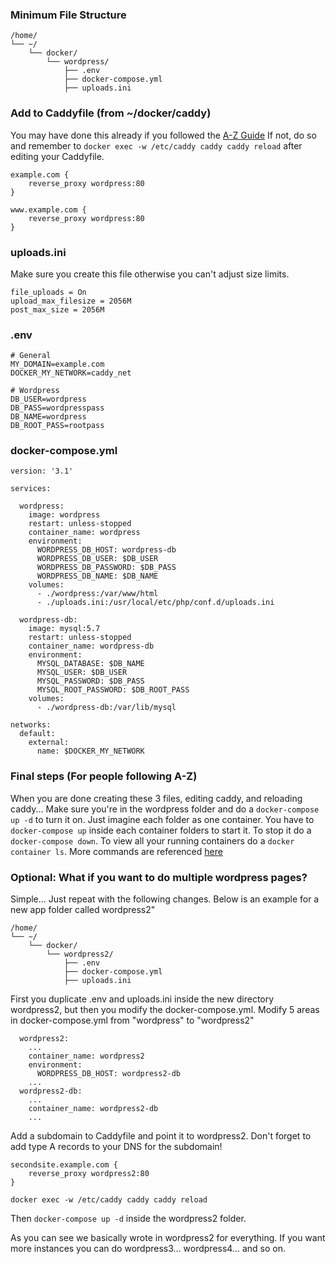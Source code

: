 ### Minimum File Structure
```
/home/
└── ~/
    └── docker/
        └── wordpress/
            ├── .env
            ├── docker-compose.yml
            ├── uploads.ini
```

### Add to Caddyfile (from ~/docker/caddy)
You may have done this already if you followed the [A-Z Guide](https://github.com/StarWhiz/docker_deployment_notes/tree/master/initial%20ubuntu%20setup#create-caddyfile) If not, do so and remember to `docker exec -w /etc/caddy caddy caddy reload` after editing your Caddyfile.
```
example.com {
    reverse_proxy wordpress:80
}

www.example.com {
    reverse_proxy wordpress:80
}
```


### uploads.ini
Make sure you create this file otherwise you can't adjust size limits.
```
file_uploads = On
upload_max_filesize = 2056M
post_max_size = 2056M
```

### .env
```
# General
MY_DOMAIN=example.com
DOCKER_MY_NETWORK=caddy_net

# Wordpress
DB_USER=wordpress
DB_PASS=wordpresspass
DB_NAME=wordpress
DB_ROOT_PASS=rootpass
```

### docker-compose.yml
```
version: '3.1'

services:

  wordpress:
    image: wordpress
    restart: unless-stopped
    container_name: wordpress
    environment:
      WORDPRESS_DB_HOST: wordpress-db
      WORDPRESS_DB_USER: $DB_USER
      WORDPRESS_DB_PASSWORD: $DB_PASS
      WORDPRESS_DB_NAME: $DB_NAME
    volumes:
      - ./wordpress:/var/www/html
      - ./uploads.ini:/usr/local/etc/php/conf.d/uploads.ini

  wordpress-db:
    image: mysql:5.7
    restart: unless-stopped
    container_name: wordpress-db
    environment:
      MYSQL_DATABASE: $DB_NAME
      MYSQL_USER: $DB_USER
      MYSQL_PASSWORD: $DB_PASS
      MYSQL_ROOT_PASSWORD: $DB_ROOT_PASS
    volumes:
      - ./wordpress-db:/var/lib/mysql

networks:
  default:
    external:
      name: $DOCKER_MY_NETWORK
```

### Final steps (For people following A-Z)
When you are done creating these 3 files, editing caddy, and reloading caddy... Make sure you're in the wordpress folder and do a `docker-compose up -d` to turn it on. Just imagine each folder as one container. You have to `docker-compose up` inside each container folders to start it. To stop it do a `docker-compose down`. To view all your running containers do a `docker container ls`. More commands are referenced [here](https://github.com/StarWhiz/docker_deployment_notes#quick-references-and-notes)

### Optional: What if you want to do multiple wordpress pages?
Simple... Just repeat with the following changes. Below is an example for a new app folder called wordpress2"
```
/home/
└── ~/
    └── docker/
        └── wordpress2/
            ├── .env
            ├── docker-compose.yml
            ├── uploads.ini
```
First you duplicate .env and uploads.ini inside the new directory wordpress2, but then you modify the docker-compose.yml.
Modify 5 areas in docker-compose.yml from "wordpress" to "wordpress2"
```
  wordpress2:
    ...
    container_name: wordpress2
    environment:
      WORDPRESS_DB_HOST: wordpress2-db
    ...
  wordpress2-db:
    ...
    container_name: wordpress2-db
    ...
```
Add a subdomain to Caddyfile and point it to wordpress2. Don't forget to add type A records to your DNS for the subdomain!
```
secondsite.example.com {
    reverse_proxy wordpress2:80
}
```
`docker exec -w /etc/caddy caddy caddy reload`

Then `docker-compose up -d` inside the wordpress2 folder.

As you can see we basically wrote in wordpress2 for everything. If you want more instances you can do wordpress3... wordpress4... and so on.


